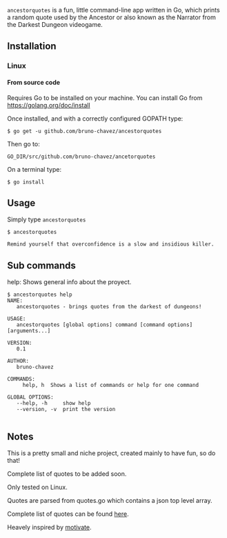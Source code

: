 `ancestorquotes` is a fun, little command-line app written in Go,
which prints a random quote used by the Ancestor or also known as
the Narrator from the Darkest Dungeon videogame.


## Installation


### Linux

#### From source code

Requires Go to be installed on your machine. You can install Go from
https://golang.org/doc/install

Once installed, and with a correctly configured GOPATH type:

```
$ go get -u github.com/bruno-chavez/ancestorquotes
```


Then go to:

```
GO_DIR/src/github.com/bruno-chavez/ancetorquotes
```

On a terminal type:

```
$ go install
```


## Usage

Simply type `ancestorquotes`
```
$ ancestorquotes

Remind yourself that overconfidence is a slow and insidious killer.
```

## Sub commands

help: Shows general info about the proyect.

```
$ ancestorquotes help
NAME:
   ancestorquotes - brings quotes from the darkest of dungeons!

USAGE:
   ancestorquotes [global options] command [command options] [arguments...]

VERSION:
   0.1

AUTHOR:
   bruno-chavez

COMMANDS:
     help, h  Shows a list of commands or help for one command

GLOBAL OPTIONS:
   --help, -h     show help
   --version, -v  print the version


```

## Notes

This is a pretty small and niche project, created mainly to have fun,
so do that!

Complete list of quotes to be added soon.

Only tested on Linux.

Quotes are parsed from quotes.go which contains a json
top level array.

Complete list of quotes can be found
[here](https://darkestdungeon.gamepedia.com/Narrator).

Heavely inspired by [motivate](https://github.com/mubaris/motivate).

